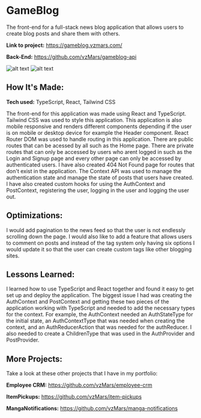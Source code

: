 # GameBlog

The front-end for a full-stack news blog application that allows users to create blog posts and share them with others.

**Link to project:** https://gameblog.vzmars.com/

**Back-End:** https://github.com/vzMars/gameblog-api

![alt text](https://i.imgur.com/kxlagcO.png)
![alt text](https://i.imgur.com/pCh3anV.png)

## How It's Made:

**Tech used:** TypeScript, React, Tailwind CSS

The front-end for this application was made using React and TypeScript. Tailwind CSS was used to style this application. This application is also mobile responsive and renders different components depending if the user is on mobile or desktop device for example the Header component. React Router DOM was used to handle routing in this application. There are public routes that can be acessed by all such as the Home page. There are private routes that can only be accessed by users who arent logged in such as the Login and Signup page and every other page can only be accessed by authenticated users. I have also created 404 Not Found page for routes that don't exist in the application. The Context API was used to manage the authentication state and manage the state of posts that users have created. I have also created custom hooks for using the AuthContext and PostContext, registering the user, logging in the user and logging the user out.

## Optimizations:

I would add pagination to the news feed so that the user is not endlessly scrolling down the page. I would also like to add a feature that allows users to comment on posts and instead of the tag system only having six options I would update it so that the user can create custom tags like other blogging sites.

## Lessons Learned:

I learned how to use TypeScript and React together and found it easy to get set up and deploy the application. The biggest issue I had was creating the AuthContext and PostContext and getting these two pieces of the application working with TypeScript and needed to add the necessary types for the context. For example, the AuthContext needed an AuthStateType for the initial state, an AuthContextType that was needed when creating the context, and an AuthReducerAction that was needed for the authReducer. I also needed to create a ChildrenType that was used in the AuthProvider and PostProvider.

## More Projects:

Take a look at these other projects that I have in my portfolio:

**Employee CRM:** https://github.com/vzMars/employee-crm

**ItemPickups:** https://github.com/vzMars/item-pickups

**MangaNotifications:** https://github.com/vzMars/manga-notifications
